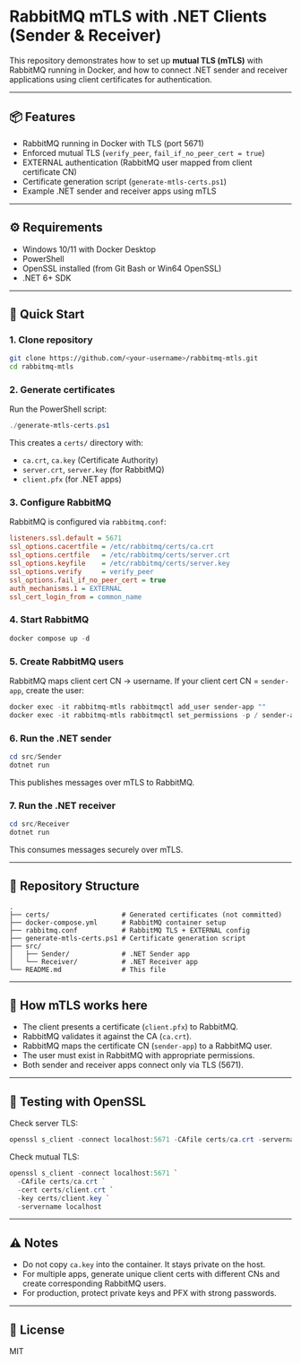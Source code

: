 # RabbitMQ mTLS with .NET Clients (Sender & Receiver)

This repository demonstrates how to set up **mutual TLS (mTLS)** with RabbitMQ running in Docker, and how to connect .NET sender and receiver applications using client certificates for authentication.

---

## 📦 Features

* RabbitMQ running in Docker with TLS (port 5671)
* Enforced mutual TLS (`verify_peer`, `fail_if_no_peer_cert = true`)
* EXTERNAL authentication (RabbitMQ user mapped from client certificate CN)
* Certificate generation script (`generate-mtls-certs.ps1`)
* Example .NET sender and receiver apps using mTLS

---

## ⚙️ Requirements

* Windows 10/11 with Docker Desktop
* PowerShell
* OpenSSL installed (from Git Bash or Win64 OpenSSL)
* .NET 6+ SDK

---

## 🚀 Quick Start

### 1. Clone repository

```bash
git clone https://github.com/<your-username>/rabbitmq-mtls.git
cd rabbitmq-mtls
```

### 2. Generate certificates

Run the PowerShell script:

```powershell
./generate-mtls-certs.ps1
```

This creates a `certs/` directory with:

* `ca.crt`, `ca.key` (Certificate Authority)
* `server.crt`, `server.key` (for RabbitMQ)
* `client.pfx` (for .NET apps)

### 3. Configure RabbitMQ

RabbitMQ is configured via `rabbitmq.conf`:

```ini
listeners.ssl.default = 5671
ssl_options.cacertfile = /etc/rabbitmq/certs/ca.crt
ssl_options.certfile   = /etc/rabbitmq/certs/server.crt
ssl_options.keyfile    = /etc/rabbitmq/certs/server.key
ssl_options.verify     = verify_peer
ssl_options.fail_if_no_peer_cert = true
auth_mechanisms.1 = EXTERNAL
ssl_cert_login_from = common_name
```

### 4. Start RabbitMQ

```powershell
docker compose up -d
```

### 5. Create RabbitMQ users

RabbitMQ maps client cert CN → username. If your client cert CN = `sender-app`, create the user:

```powershell
docker exec -it rabbitmq-mtls rabbitmqctl add_user sender-app ""
docker exec -it rabbitmq-mtls rabbitmqctl set_permissions -p / sender-app ".*" ".*" ".*"
```

### 6. Run the .NET sender

```powershell
cd src/Sender
dotnet run
```

This publishes messages over mTLS to RabbitMQ.

### 7. Run the .NET receiver

```powershell
cd src/Receiver
dotnet run
```

This consumes messages securely over mTLS.

---

## 📂 Repository Structure

```
.
├── certs/                  # Generated certificates (not committed)
├── docker-compose.yml      # RabbitMQ container setup
├── rabbitmq.conf           # RabbitMQ TLS + EXTERNAL config
├── generate-mtls-certs.ps1 # Certificate generation script
├── src/
│   ├── Sender/             # .NET Sender app
│   └── Receiver/           # .NET Receiver app
└── README.md               # This file
```

---

## 🔐 How mTLS works here

* The client presents a certificate (`client.pfx`) to RabbitMQ.
* RabbitMQ validates it against the CA (`ca.crt`).
* RabbitMQ maps the certificate CN (`sender-app`) to a RabbitMQ user.
* The user must exist in RabbitMQ with appropriate permissions.
* Both sender and receiver apps connect only via TLS (5671).

---

## 🧪 Testing with OpenSSL

Check server TLS:

```powershell
openssl s_client -connect localhost:5671 -CAfile certs/ca.crt -servername localhost
```

Check mutual TLS:

```powershell
openssl s_client -connect localhost:5671 `
  -CAfile certs/ca.crt `
  -cert certs/client.crt `
  -key certs/client.key `
  -servername localhost
```

---

## ⚠️ Notes

* Do not copy `ca.key` into the container. It stays private on the host.
* For multiple apps, generate unique client certs with different CNs and create corresponding RabbitMQ users.
* For production, protect private keys and PFX with strong passwords.

---

## 📜 License

MIT
